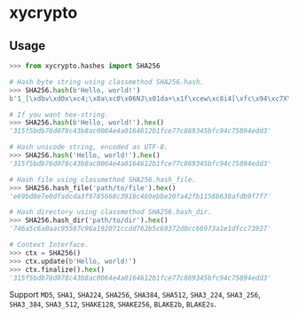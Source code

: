 # xycrypto

## Usage

```python
>>> from xycrypto.hashes import SHA256

# Hash byte string using classmethod SHA256.hash.
>>> SHA256.hash(b'Hello, world!')
b'1_[\xdbv\xd0x\xc4;\x8a\xc0\x06NJ\x01da+\x1f\xcew\xc8i4[\xfc\x94\xc7X\x94\xed\xd3'

# If you want hex-string.
>>> SHA256.hash(b'Hello, world!').hex()
'315f5bdb76d078c43b8ac0064e4a0164612b1fce77c869345bfc94c75894edd3'

# Hash unicode string, encoded as UTF-8.
>>> SHA256.hash('Hello, world!').hex() 
'315f5bdb76d078c43b8ac0064e4a0164612b1fce77c869345bfc94c75894edd3'

# Hash file using classmethod SHA256.hash_file.
>>> SHA256.hash_file('path/to/file').hex()
'e69bd8e7e0dfadcda3f9785668c3918c469ebbe30fa42fb1158b638afdb9f7f7'

# Hash directory using classmethod SHA256.hash_dir.
>>> SHA256.hash_dir('path/to/dir').hex()
'746a5c6a0aac95507c96a192071ccdd762b5c69372d0cc66973a1e1dfcc73927'

# Context Interface.
>>> ctx = SHA256()
>>> ctx.update(b'Hello, world!')
>>> ctx.finalize().hex()
'315f5bdb76d078c43b8ac0064e4a0164612b1fce77c869345bfc94c75894edd3'
```

Support `MD5`, `SHA1`, `SHA224`, `SHA256`, `SHA384`, `SHA512`, `SHA3_224`, `SHA3_256`, `SHA3_384`, `SHA3_512`, `SHAKE128`, `SHAKE256`, `BLAKE2b`, `BLAKE2s`.
